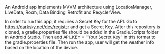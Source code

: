 An Android app implements MVVM architecture using LocationManager, LiveData, Room, Data Binding, Retrofit and RecyclerView. 

In order to run this app, it requires a Secret Key for the API. Go to https://darksky.net/dev/register and get a Secret Key. After this repository is cloned, a gradle.properties file should be added in the Gradle.Scripts folder in Android Studio. Then add API_KEY = "Your Secret Key" in this format to the gradle.properties file. Then run the app, user will get the weather info based on the location of the device.
